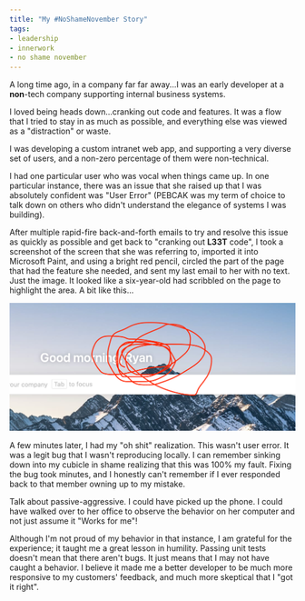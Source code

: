 ```yaml
---
title: "My #NoShameNovember Story"
tags:
- leadership
- innerwork
- no shame november
---
```


A long time ago, in a company far far away...I was an early developer at a __non__-tech company supporting internal business systems.

I loved being heads down...cranking out code and features. It was a flow that I tried to stay in as much as possible, and everything else was viewed as a "distraction" or waste.

I was developing a custom intranet web app, and supporting a very diverse set of users, and a non-zero percentage of them were non-technical.

I had one particular user who was vocal when things came up. In one particular instance, there was an issue that she raised up that I was absolutely confident was "User Error" (PEBCAK was my term of choice to talk down on others who didn't understand the elegance of systems I was building).

After multiple rapid-fire back-and-forth emails to try and resolve this issue as quickly as possible and get back to "cranking out __L33T__ code", I took a screenshot of the screen that she was referring to, imported it into Microsoft Paint, and using a bright red pencil, circled the part of the page that had the feature she needed, and sent my last email to her with no text. Just the image. It looked like a six-year-old had scribbled on the page to highlight the area.  A bit like this...

<img src="/images/2023-11-23.png" alt="Oh the humanity..."/>

A few minutes later, I had my "oh shit" realization. This wasn't user error. It was a legit bug that I wasn't reproducing locally. I can remember sinking down into my cubicle in shame realizing that this was 100% my fault. Fixing the bug took minutes, and I honestly can't remember if I ever responded back to that member owning up to my mistake.

Talk about passive-aggressive. I could have picked up the phone. I could have walked over to her office to observe the behavior on her computer and not just assume it "Works for me"!

Although I'm not proud of my behavior in that instance, I am grateful for the experience; it taught me a great lesson in humility. Passing unit tests doesn't mean that there aren't bugs. It just means that I may not have caught a behavior. I believe it made me a better developer to be much more responsive to my customers' feedback, and much more skeptical that I "got it right".